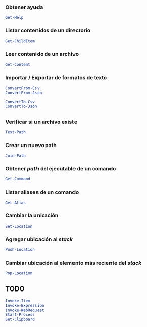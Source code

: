 <!--
.. title: powershell
.. slug: powershell
.. date: 2023-10-29 14:03:28 UTC-03:00
.. tags: 
.. category: 
.. link: 
.. description: 
.. type: text
-->

### Obtener ayuda

```powershell
Get-Help
```

### Listar contenidos de un directorio

```powershell
Get-ChildItem 
```

### Leer contenido de un archivo

```powershell
Get-Content
```

### Importar / Exportar de formatos de texto

```powershell
ConvertFrom-Csv
ConvertFrom-Json
```

```powershell
ConvertTo-Csv
ConvertTo-Json
```

## 

### Verificar si un archivo existe

```powershell
Test-Path
```

### Crear un nuevo path

```powershell
Join-Path
```

### Obtener *path* del ejecutable de un comando

```powershell
Get-Command
```

### Listar aliases de un comando

```powershell
Get-Alias
```

### Cambiar la unicación

```powershell
Set-Location
```

### Agregar ubicación al *stack*

```powershell
Push-Location
```

### Cambiar ubicación al elemento más reciente del *stack*

```powershell
Pop-Location
```

## TODO

```powershell
Invoke-Item
Invoke-Expression
Invoke-WebRequest
Start-Process
Set-Clipboard
```